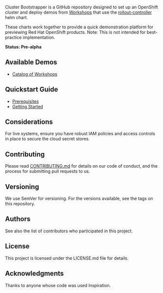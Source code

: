 Cluster Bootstrapper is a GitHub repository designed to set up an OpenShift cluster and deploy demos from [Workshops](https://github.com/poc-examples/workshops) that use the [rollout-controller](https://github.com/poc-examples/charts/tree/main/charts/rollout-controller) helm chart.

These charts work together to provide a quick demonstration platform for previewing Red Hat OpenShift products.  Note: This is not intended for best-practice implementation.

**Status: Pre-alpha**

## Available Demos

- [Catalog of Workshops](workshops/index.md)

## Quickstart Guide
- [Prerequisites](quickstart/prerequisites.md)
- [Getting Started](quickstart/getting-started.md)

## Considerations

For live systems, ensure you have robust IAM policies and access controls in place to secure the cloud secret stores.

## Contributing

Please read [CONTRIBUTING.md](https://github.com/poc-examples/cluster-bootstrapper/blob/main/CONTRIBUTING.md) for details on our code of conduct, and the process for submitting pull requests to us.

## Versioning

We use SemVer for versioning. For the versions available, see the tags on this repository.

## Authors

See also the list of contributors who participated in this project.

## License

This project is licensed under the LICENSE.md file for details.

## Acknowledgments

Thanks to anyone whose code was used Inspiration.
